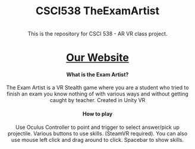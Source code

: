 <center><h1>CSCI538 TheExamArtist</h1> <br>
This is the repository for CSCI 538 - AR VR class project.<br>
<h1><a href="https://pthammas.github.io/theexamartist-website" >Our Website </a></h1>

<h4>What is the Exam Artist?</h4>
<p>The Exam Artist is a VR Stealth game where you are a student who tried to finish an exam you know nothing of with various ways and without getting caught by teacher. Created in Unity VR</p>


<h4>How to play</h4>
<p>Use Oculus Controller to point and trigger to select answer/pick up projectile. Various buttons to use skills. (SteamVR required). You can also use mouse left click and drag around to click. Spacebar to show skills.</p>


